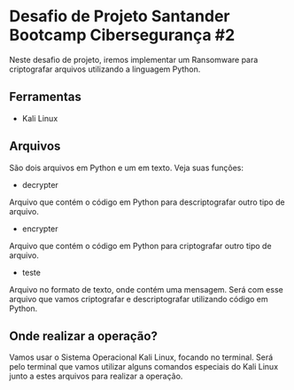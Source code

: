 # Desafio de Projeto Santander Bootcamp Cibersegurança #2
Neste desafio de projeto, iremos implementar um Ransomware para criptografar arquivos utilizando a linguagem Python.

## Ferramentas
* Kali Linux

## Arquivos
São dois arquivos em Python e um em texto. Veja suas funções:

* decrypter

Arquivo que contém o código em Python para descriptografar outro tipo de arquivo.

* encrypter

Arquivo que contém o código em Python para criptografar outro tipo de arquivo.

* teste

Arquivo no formato de texto, onde contém uma mensagem. Será com esse arquivo que vamos criptografar e descriptografar utilizando código em Python.

## Onde realizar a operação?
Vamos usar o Sistema Operacional Kali Linux, focando no terminal. Será pelo terminal que vamos utilizar alguns comandos especiais do Kali Linux junto a estes arquivos para realizar a operação.

